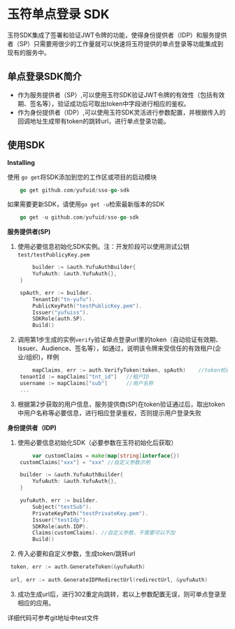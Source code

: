 玉符单点登录 SDK
======
玉符SDK集成了签署和验证JWT令牌的功能，使得身份提供者（IDP）和服务提供者（SP）只需要用很少的工作量就可以快速将玉符提供的单点登录等功能集成到现有的服务中。

## 单点登录SDK简介

* 作为服务提供者（SP）,可以使用玉符SDK验证JWT令牌的有效性（包括有效期、签名等），验证成功后可取出token中字段进行相应的鉴权。
* 作为身份提供者（IDP）,可以使用玉符SDK灵活进行参数配置，并根据传入的回调地址生成带有token的跳转url，进行单点登录功能。

## 使用SDK
**Installing**

使用 `go get`将SDK添加到您的工作区或项目的启动模块 
```go
    go get github.com/yufuid/sso-go-sdk
```

如果需要更新SDK，请使用`go get -u`检索最新版本的SDK
```go   
    go get -u github.com/yufuid/sso-go-sdk
```

**服务提供者(SP)**
1. 使用必要信息初始化SDK实例。注：开发阶段可以使用测试公钥`test/testPublicyKey.pem`
```go
        builder := &auth.YufuAuthBuilder{
		YufuAuth: &auth.YufuAuth{},
	}

	spAuth, err := builder.
		TenantId("tn-yufu").
		PublicKeyPath("testPublicKey.pem").
		Issuer("yufuiss").
		SDKRole(auth.SP).
		Build()

```

2. 调用第1步生成的实例`verify`验证单点登录url里的token（自动验证有效期、Issuer、Audience、签名等），如通过，说明该令牌来受信任的有效租户(企业/组织)，样例
```go
        mapClaims, err := auth.VerifyToken(token, spAuth)    //token校验 如果成功会返回包含用户信息的对象，如果失败，错误信息会包含在err中
	tenantId := mapClaims["tnt_id"]   //租户ID
	username := mapClaims["sub"]      //用户名称
	...
```

3. 根据第2步获取的用户信息，服务提供商(SP)在token验证通过后，取出token中用户名称等必要信息，进行相应登录鉴权，否则提示用户登录失败

**身份提供者（IDP)**

1. 使用必要信息初始化SDK（必要参数在玉符初始化后获取）
```go
        var customClaims = make(map[string]interface{})
	customClaims["xxx"] = "xxx" //自定义参数示例

	builder := &auth.YufuAuthBuilder{
		YufuAuth: &auth.YufuAuth{},
	}

	yufuAuth, err := builder.
		Subject("testSub").
		PrivateKeyPath("testPrivateKey.pem").
		Issuer("testIdp").
		SDKRole(auth.IDP).
		Claims(customClaims). //自定义参数，不需要可以不加
		Build()
```
2. 传入必要和自定义参数，生成token/跳转url
```go
 token, err := auth.GenerateToken(&yufuAuth)
 
 url, err := auth.GenerateIDPRedirectUrl(redirectUrl, &yufuAuth)
```
3. 成功生成url后，进行302重定向跳转，若以上参数配置无误，则可单点登录至相应的应用。

详细代码可参考git地址中test文件